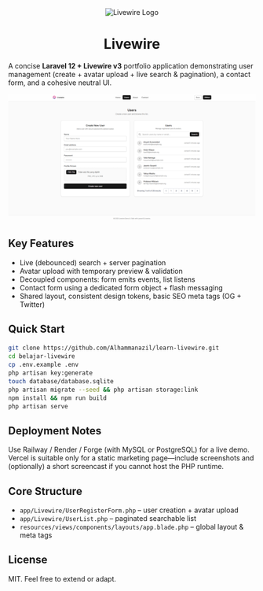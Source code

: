 <div align="center">
    <img src="https://files.svgcdn.io/devicon/livewire.png" alt="Livewire Logo" width="60" height="60" />
</div>
<h1 align="center">Livewire</h1>
<p align="left">A concise <strong>Laravel 12 + Livewire v3</strong> portfolio application demonstrating user management (create + avatar upload + live search & pagination), a contact form, and a cohesive neutral UI.</p>

<p align="center">
	<img src="public/screenshot.png" alt="Application Preview" width="860" />
</p>

## Key Features

- Live (debounced) search + server pagination
- Avatar upload with temporary preview & validation
- Decoupled components: form emits events, list listens
- Contact form using a dedicated form object + flash messaging
- Shared layout, consistent design tokens, basic SEO meta tags (OG + Twitter)

## Quick Start

```bash
git clone https://github.com/Alhammanazil/learn-livewire.git
cd belajar-livewire
cp .env.example .env
php artisan key:generate
touch database/database.sqlite
php artisan migrate --seed && php artisan storage:link
npm install && npm run build
php artisan serve
```

## Deployment Notes

Use Railway / Render / Forge (with MySQL or PostgreSQL) for a live demo. Vercel is suitable only for a static marketing page—include screenshots and (optionally) a short screencast if you cannot host the PHP runtime.

## Core Structure

-   `app/Livewire/UserRegisterForm.php` – user creation + avatar upload
-   `app/Livewire/UserList.php` – paginated searchable list
-   `resources/views/components/layouts/app.blade.php` – global layout & meta tags

## License

MIT. Feel free to extend or adapt.

